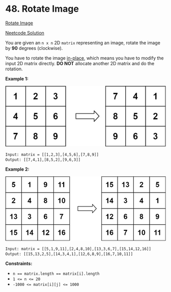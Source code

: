 # 48. Rotate Image

[Rotate Image](https://leetcode.com/problems/rotate-image/description/)

[Neetcode Solution](https://www.youtube.com/watch?v=fMSJSS7eO1w&pp=ygUVbmVldGNvZGUgUm90YXRlIEltYWdl)

You are given an `n x n` 2D `matrix` representing an image, rotate the image by
<b>90</b> degrees (clockwise).

You have to rotate the image
[in-place](https://en.wikipedia.org/wiki/In-place_algorithm), which means you
have to modify the input 2D matrix directly. <b>DO NOT</b> allocate another 2D
matrix and do the rotation.

**Example 1:**

<img src="./rotate_image_01.jpg" />

```
Input: matrix = [[1,2,3],[4,5,6],[7,8,9]]
Output: [[7,4,1],[8,5,2],[9,6,3]]
```

**Example 2:**

<img src="./rotate_image_02.jpg" />

```
Input: matrix = [[5,1,9,11],[2,4,8,10],[13,3,6,7],[15,14,12,16]]
Output: [[15,13,2,5],[14,3,4,1],[12,6,8,9],[16,7,10,11]]
```

**Constraints:**

- `n == matrix.length == matrix[i].length`
- `1 <= n <= 20`
- `-1000 <= matrix[i][j] <= 1000`
